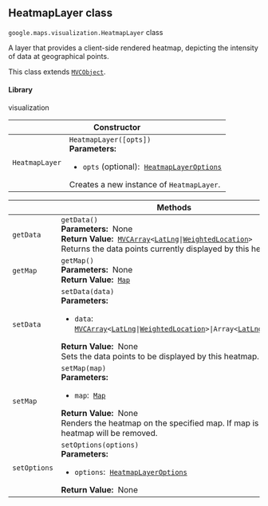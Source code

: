<h2 id="HeatmapLayer"> HeatmapLayer class </h2><p>
<code><span itemprop="path">google.maps.visualization</span>.<span itemprop="name">HeatmapLayer</span></code>
class
</p><p>A layer that provides a client-side rendered heatmap, depicting the intensity of data at geographical points.</p><p>This class extends
<code><a href="https://github.com/amenadiel/google-maps-documentation/blob/master/docs/MVCObject.md">MVCObject</a></code>.
</p><h4>Library</h4><p>visualization</p><div class="devsite-table-wrapper"><table class="constructors responsive" summary="class HeatmapLayer - Constructor">
<thead>
<tr><th colspan="2" id="HeatmapLayer.constructor">Constructor</th>
</tr></thead>
<tbody>
<tr>
<td><code><span>HeatmapLayer</span></code></td>
<td><div><code>HeatmapLayer([opts])</code></div>
<div class="desc"><strong>Parameters:</strong>&nbsp; <ul>
<li><code>opts</code> (optional):&nbsp; <code><a href="https://github.com/amenadiel/google-maps-documentation/blob/master/docs/HeatmapLayerOptions.md">HeatmapLayerOptions</a></code></li>
</ul></div>
<div class="desc">Creates a new instance of <code>HeatmapLayer</code>.</div></td>
</tr>
</tbody>
</table></div><div class="devsite-table-wrapper"><table class="methods responsive" summary="class HeatmapLayer - Methods">
<thead>
<tr><th colspan="2">Methods</th>
</tr></thead>
<tbody>
<tr id="HeatmapLayer.getData">
<td><code><span>getData</span></code></td>
<td><div><code>getData()</code></div>
<div class="desc"><strong>Parameters:</strong>&nbsp; None</div>
<div class="desc"><strong>Return Value:</strong>&nbsp; <code><a href="https://github.com/amenadiel/google-maps-documentation/blob/master/docs/MVCArray.md">MVCArray</a>&lt;<a href="https://github.com/amenadiel/google-maps-documentation/blob/master/docs/LatLng.md">LatLng</a>|<a href="https://github.com/amenadiel/google-maps-documentation/blob/master/docs/WeightedLocation.md">WeightedLocation</a>&gt;</code></div>
<div class="desc">Returns the data points currently displayed by this heatmap.</div></td>
</tr>
<tr id="HeatmapLayer.getMap">
<td><code><span>getMap</span></code></td>
<td><div><code>getMap()</code></div>
<div class="desc"><strong>Parameters:</strong>&nbsp; None</div>
<div class="desc"><strong>Return Value:</strong>&nbsp; <code><a href="https://github.com/amenadiel/google-maps-documentation/blob/master/docs/Map.md">Map</a></code></div>
<div class="desc"></div></td>
</tr>
<tr id="HeatmapLayer.setData">
<td><code><span>setData</span></code></td>
<td><div><code>setData(data)</code></div>
<div class="desc"><strong>Parameters:</strong>&nbsp; <ul>
<li><code>data</code>:&nbsp; <code><a href="https://github.com/amenadiel/google-maps-documentation/blob/master/docs/MVCArray.md">MVCArray</a>&lt;<a href="https://github.com/amenadiel/google-maps-documentation/blob/master/docs/LatLng.md">LatLng</a>|<a href="https://github.com/amenadiel/google-maps-documentation/blob/master/docs/WeightedLocation.md">WeightedLocation</a>&gt;|Array&lt;<a href="https://github.com/amenadiel/google-maps-documentation/blob/master/docs/LatLng.md">LatLng</a>|<a href="https://github.com/amenadiel/google-maps-documentation/blob/master/docs/WeightedLocation.md">WeightedLocation</a>&gt;</code></li>
</ul></div>
<div class="desc"><strong>Return Value:</strong>&nbsp; None</div>
<div class="desc">Sets the data points to be displayed by this heatmap.</div></td>
</tr>
<tr id="HeatmapLayer.setMap">
<td><code><span>setMap</span></code></td>
<td><div><code>setMap(map)</code></div>
<div class="desc"><strong>Parameters:</strong>&nbsp; <ul>
<li><code>map</code>:&nbsp; <code><a href="https://github.com/amenadiel/google-maps-documentation/blob/master/docs/Map.md">Map</a></code></li>
</ul></div>
<div class="desc"><strong>Return Value:</strong>&nbsp; None</div>
<div class="desc">Renders the heatmap on the specified map. If map is set to null, the heatmap will be removed.</div></td>
</tr>
<tr id="HeatmapLayer.setOptions">
<td><code><span>setOptions</span></code></td>
<td><div><code>setOptions(options)</code></div>
<div class="desc"><strong>Parameters:</strong>&nbsp; <ul>
<li><code>options</code>:&nbsp; <code><a href="https://github.com/amenadiel/google-maps-documentation/blob/master/docs/HeatmapLayerOptions.md">HeatmapLayerOptions</a></code></li>
</ul></div>
<div class="desc"><strong>Return Value:</strong>&nbsp; None</div>
<div class="desc"></div></td>
</tr>
</tbody>
</table></div>